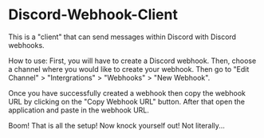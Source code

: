# Discord-Webhook-Client
This is a "client" that can send messages within Discord with Discord webhooks.

How to use:
  First, you will have to create a Discord webhook. Then, choose a channel where you would like to create your webhook. 
  Then go to "Edit Channel" > "Intergrations" > "Webhooks" > "New Webhook".
   
  Once you have successfully created a webhook then copy the webhook URL by clicking on the "Copy Webhook URL" button.
  After that open the application and paste in the webhook URL.
  
  Boom! That is all the setup! Now knock yourself out! Not literally...
